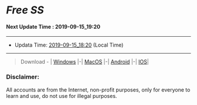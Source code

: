 
# *Free SS*

#### Next Update Time : 2019-09-15_19:20

---
* Updata Time: [2019-09-15_18:20](https://github.com/Geek-007/free-SS/blob/master/2019-09-15_18:20_FreeSS.txt) (Local Time)
---

> Download - | [Windows](https://github.com/shadowsocks/shadowsocks-windows/releases) |-| [MacOS](https://github.com/shadowsocks/shadowsocks-iOS/releases) |-| [Android](https://github.com/shadowsocks/shadowsocks-android/releases) |-| [IOS](https://itunes.apple.com/us/)|

### Disclaimer:
All accounts are from the Internet, non-profit purposes, only for everyone to learn and use, do not use for illegal purposes.
<br>
